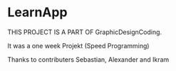 # LearnApp

THIS PROJECT IS A PART OF GraphicDesignCoding.

It was a one week Projekt (Speed Programming)

Thanks to contributers Sebastian, Alexander and Ikram
